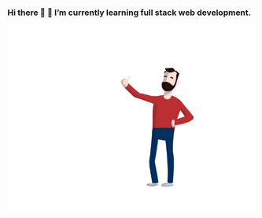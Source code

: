 ### Hi there 👋  🌱 I’m currently learning full stack web development.
![animation](assets/media/github.gif)
